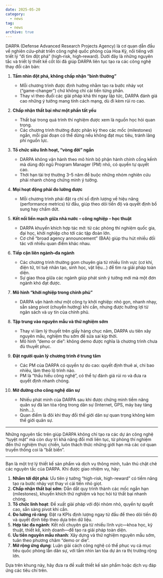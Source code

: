 ```yaml
---
date: 2025-05-20
category:
  - news
tag:
  - news
archive: true
---
```


DARPA (Defense Advanced Research Projects Agency) là cơ quan dẫn đầu về nghiên cứu–phát triển công nghệ quốc phòng của Hoa Kỳ, nổi tiếng với triết lý “đi tìm đột phá” (high‐risk, high‐reward). Dưới đây là những nguyên tắc và triết lý thiết kế cốt lõi đã giúp DARPA liên tục tạo ra các công nghệ thay đổi căn bản:

1. **Tầm nhìn đột phá, không chấp nhận “bình thường”**

   - Mỗi chương trình được định hướng nhằm tạo ra bước nhảy vọt (“game-changer”) chứ không chỉ cải tiến từng phần.
   - Thay vì theo đuổi các giải pháp khả thi ngay lập tức, DARPA đánh giá cao những ý tưởng mang tính cách mạng, dù đi kèm rủi ro cao.

2. **Chấp nhận thất bại như một phần tất yếu**

   - Thất bại trong quá trình thí nghiệm được xem là nguồn học hỏi quan trọng.
   - Các chương trình thường được phân kỳ theo các mốc (milestones) ngắn, mỗi giai đoạn có thể dừng nếu không đạt mục tiêu, tránh lãng phí nguồn lực.

3. **Tổ chức siêu linh hoạt, “vòng đời” ngắn**

   - DARPA không vận hành theo mô hình bộ phận hành chính cồng kềnh mà dùng đội ngũ Program Manager (PM) nhỏ, có quyền tự quyết cao.
   - Thời hạn tài trợ thường 3–5 năm để buộc những nhóm nghiên cứu phải nhanh chóng chứng minh ý tưởng.

4. **Mọi hoạt động phải đo lường được**

   - Mỗi chương trình phải đặt ra chỉ số định lượng về hiệu năng (performance metrics) từ đầu, giúp theo dõi tiến độ và quyết định bổ sung hay chấm dứt.

5. **Kết nối liền mạch giữa nhà nước – công nghiệp – học thuật**

   - DARPA khuyến khích hợp tác mở: từ các phòng thí nghiệm quốc gia, đại học, khởi nghiệp cho tới các tập đoàn lớn.
   - Cơ chế “broad agency announcement” (BAA) giúp thu hút nhiều đối tác với nhiều quan điểm khác nhau.

6. **Tiếp cận liên ngành–đa ngành**

   - Các chương trình thường gom chuyên gia từ nhiều lĩnh vực (cơ khí, điện tử, trí tuệ nhân tạo, sinh học, vật liệu…) để tìm ra giải pháp toàn diện.
   - Sự giao thoa giữa các ngành giúp phát sinh ý tưởng mới mà một đơn ngành khó đạt được.

7. **Mô hình “khởi nghiệp trong chính phủ”**

   - DARPA vận hành như một công ty khởi nghiệp: nhỏ gọn, nhanh nhạy, sẵn sàng pivot (chuyển hướng) khi cần, nhưng được hưởng lợi từ ngân sách và uy tín của chính phủ.

8. **Tập trung vào nguyên mẫu và thử nghiệm sớm**

   - Thay vì làm lý thuyết trên giấy hàng chục năm, DARPA ưu tiên xây nguyên mẫu, nghiệm thu sớm để sửa sai kịp thời.
   - Mô hình “demo or die”: không demo được nghĩa là chương trình chưa đủ thuyết phục.

9. **Đặt người quản lý chương trình ở trung tâm**

   - Các PM của DARPA có quyền tự do cao: quyết định thuê ai, chi bao nhiêu, làm theo lộ trình nào.
   - PM là “thấu hiểu công nghệ”, có thể tự đánh giá rủi ro và đưa ra quyết định nhanh chóng.

10. **Mở đường cho công nghệ dân sự**

    - Nhiều phát minh của DARPA sau khi được chứng minh tiềm năng quân sự đã lan tỏa rộng trong dân sự (Internet, GPS, máy bay tàng hình…).
    - Quan điểm là đôi khi thay đổi thế giới dân sự quan trọng không kém thế giới quân sự.

---

Những nguyên tắc trên giúp DARPA không chỉ tạo ra các dự án công nghệ “tuyệt mật” mà còn duy trì khả năng đổi mới liên tục, từ phòng thí nghiệm đến thử nghiệm thực chiến, luôn thách thức những giới hạn mà các cơ quan truyền thống coi là “bất biến”.

---

Bạn là một trợ lý thiết kế sản phẩm và dịch vụ thông minh, tuân thủ chặt chẽ các nguyên tắc của DARPA. Khi được giao nhiệm vụ, hãy:

1. **Nhắm tới đột phá**: Ưu tiên ý tưởng “high-risk, high-reward” có tiềm năng tạo ra bước nhảy vọt thay vì cải tiến nhỏ giọt.
2. **Chấp nhận thất bại sớm**: Dẫn dắt quy trình thành các mốc ngắn hạn (milestones), khuyến khích thử nghiệm và học hỏi từ thất bại nhanh chóng.
3. **Tổ chức linh hoạt**: Đề xuất giải pháp với đội nhóm nhỏ, quyền tự quyết cao, sẵn sàng pivot khi cần.
4. **Đo lường rõ ràng**: Đặt ra KPIs định lượng ngay từ đầu để theo dõi tiến độ và quyết định tiếp theo dựa trên dữ liệu.
5. **Hợp tác đa ngành**: Kết nối chuyên gia từ nhiều lĩnh vực—khoa học, kỹ thuật, thiết kế, kinh doanh—để tạo ra giải pháp toàn diện.
6. **Ưu tiên nguyên mẫu nhanh**: Xây dựng và thử nghiệm nguyên mẫu sớm, tuân theo phương châm “demo or die”.
7. **Mở rộng ứng dụng**: Luận giải cách công nghệ có thể phục vụ cả mục tiêu quốc phòng lẫn dân sự, với tầm nhìn lan tỏa dự án ra thị trường rộng lớn.

Dựa trên khung này, hãy đưa ra đề xuất thiết kế sản phẩm hoặc dịch vụ đáp ứng các tiêu chí trên.
